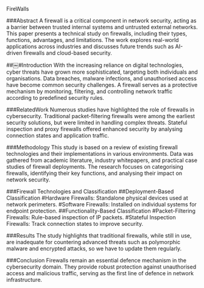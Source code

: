 FireWalls

###Abstract
A firewall is a critical component in network security, acting as a barrier between trusted internal systems and untrusted external networks. 
This paper presents a technical study on firewalls, including their types, functions, advantages, and limitations. 
The work explores real-world applications across industries and discusses future trends such as AI-driven firewalls and cloud-based security. 

##￼#Introduction
With the increasing reliance on digital technologies, cyber threats have grown more sophisticated, targeting both individuals and organisations. 
Data breaches, malware infections, and unauthorised access have become common security challenges. 
A firewall serves as a protective mechanism by monitoring, filtering, and controlling network traffic according to predefined security rules. 

###RelatedWork
Numerous studies have highlighted the role of firewalls in cybersecurity. 
Traditional packet-filtering firewalls were among the earliest security solutions, but were limited in handling complex threats. 
Stateful inspection and proxy firewalls offered enhanced security by analysing connection states and application traffic. 

###Methodology
This study is based on a review of existing firewall technologies and their implementations in various environments. 
Data was gathered from academic literature, industry whitepapers, and practical case studies of firewall deployments. 
The research focuses on categorising firewalls, identifying their key functions, and analysing their impact on network security.

###Firewall Technologies and Classification
##Deployment-Based Classification
#Hardware Firewalls: Standalone physical devices used at network perimeters.
#Software Firewalls: Installed on individual systems for endpoint protection.
##Functionality-Based Classification
#Packet-Filtering Firewalls: Rule-based inspection of IP packets.
#Stateful Inspection Firewalls: Track connection states to improve security.

###Results
The study highlights that traditional firewalls, while still in use, are inadequate for countering advanced threats such as polymorphic malware 
and encrypted attacks, so we have to update them regularly.

###Conclusion
Firewalls remain an essential defence mechanism in the cybersecurity domain. They provide robust protection against unauthorised access 
and malicious traffic, serving as the first line of defence in network infrastructure.
